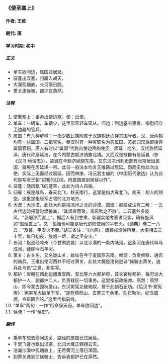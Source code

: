 ### 《使至塞上》

#### 作者: 王维  

#### 朝代: 唐

#### 学习时期: 初中

##### **正文**

- 单车欲问边，属国过居延。
- 征蓬出汉塞，归雁入胡天。
- 大漠孤烟直，长河落日圆。
- 萧关逢候骑，都护在燕然。

##### **注释**

1. 使至塞上：奉命出使边塞。使：出使。
2. 单车：一辆车，车辆少，这里形容轻车简从。问边：到边塞去察看，指慰问守卫边疆的官兵。
3. 属国：有几种解释：一指少数民族附属于汉族朝廷而存其国号者。汉、唐两朝均有一些属国。二指官名，秦汉时有一种官职名为典属国，苏武归汉后即授典属国官职。唐人有时以“属国”代称出使边陲的使臣。居延：地名，汉代称居延泽，唐代称居延海，在今内蒙古额济纳旗北境。又西汉张掖郡有居延县（参《汉书·地理志》），故城在今额济纳旗东南。又东汉凉州刺史部有张掖居延属国，辖境在居延泽一带。此句一般注本均言王维路过居延。然而王维此次出使，实际上无需经过居延。因而林庚、冯沅君主编的《中国历代歌选》认为此句是写唐王朝“边塞的辽阔，附属国直到居延以外”。
4. 征蓬：随风飘飞的蓬草，此处为诗人自喻。
5. 归雁：雁是候鸟，春天北飞，秋天南行，这里是指大雁北飞。胡天：胡人的领空。这里是指唐军占领的北方地方。
6. 大漠：大沙漠，此处大约是指凉州之北的沙漠。孤烟：赵殿成注有二解：一云古代边防报警时燃狼粪，“其烟直而聚，虽风吹之不散”。二云塞外多旋风，“袅烟沙而直上”。据后人有到甘肃、新疆实地考察者证实，确有旋风如“孤烟直上”。又：孤烟也可能是唐代边防使用的平安火。《通典》卷二一八云：“及暮，平安火不至。”胡三省注：“《六典》：唐镇戍烽候所至，大率相去三十里，每日初夜，放烟一炬，谓之平安火。”
7. 长河：指流经凉州（今甘肃武威）以北沙漠的一条内陆河，这条河在唐代叫马成河，疑即今石羊河。
8. 萧关：古关名，又名陇山关，故址在今宁夏固原东南。候骑：负责侦察、通讯的骑兵。王维出使河西并不经过萧关，此处大概是用何逊诗“候骑出萧关，追兵赴马邑”之意，非实写。
9. 都护：唐朝在西北边疆置安西、安北等六大都护府，其长官称都护，每府派大都护一人，副都护二人，负责辖区一切事务。这里指前敌统帅。燕然：燕然山，即今蒙古国杭爱山。东汉窦宪北破匈奴，曾于此刻石记功。《后汉书·窦宪传》：宪率军大破单于军，“遂登燕然山，去塞三千余里，刻石勒功，纪汉威德，令班固作铭。”这里代指前线。
10. “单车”两句：一作“衔命辞天阙，单车欲问边”。
11. 候骑：一作“候吏”。

##### **翻译**

- 乘单车想去慰问边关，路经的属国已过居延。
- 千里飞蓬也飘出汉塞，北归大雁正翱翔云天。
- 浩瀚沙漠中孤烟直上，无尽黄河上落日浑圆。
- 到萧关遇到侦候骑士，告诉我都护已在燕然。